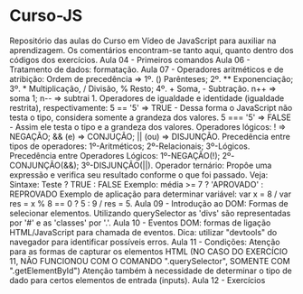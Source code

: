 # Curso-JS
Repositório das aulas do Curso em Vídeo de JavaScript para auxiliar na aprendizagem.
Os comentários encontram-se tanto aqui, quanto dentro dos códigos dos exercícios.
Aula 04 - Primeiros comandos
Aula 06 - Tratamento de dados: formatação.
Aula 07 - Operadores aritméticos e de atribição: 
          Ordem de precedência => 1º. () Parênteses; 2º. ** Exponenciação; 3º. * Multiplicação, / Divisão, % Resto; 4º. + Soma, - Subtração. 
          n++ => soma 1; n-- => subtrai 1.
          Operadores de igualdade e identidade (igualdade restrita), respectivamente: 
          5 == '5' => TRUE - Dessa forma o JavaScript não testa o tipo, considera somente a grandeza dos valores.
          5 === '5' => FALSE - Assim ele testa o tipo e a grandeza dos valores.
          Operadores lógicos: ! => NEGAÇÃO; && (e) => CONJUÇÃO; || (ou) => DISJUNÇÃO.
          Precedência entre tipos de operadores: 1º-Aritméticos; 2º-Relacionais; 3º-Lógicos.
          Precedência entre Operadores Lógicos: 1º-NEGAÇÃO(!); 2º-CONJUNÇÃO(&&); 3º-DISJUNÇÃO(||).
          Operador ternário: Propôe uma expressão e verifica seu resultado conforme o que foi passado. Veja:
          Sintaxe: Teste ? TRUE : FALSE
          Exemplo: média >= 7 ? 'APROVADO' : REPROVADO
          Exemplo de aplicação para determinar variável: var x = 8 / var res = x % 8 == 0 ? 5 : 9 / res = 5.
Aula 09 - Introdução ao DOM: Formas de selecionar elementos.
          Utilizando querySelector as 'divs' são representadas por '#' e as 'classes' por '.'. 
Aula 10 - Eventos DOM: formas de ligação HTML/JavaScript para chamada de eventos.
          Dica: utilizar "devtools" do navegador para identificar possíveis erros.
Aula 11 - Condições: Atenção para as formas de capturar os elementos HTML (NO CASO DO EXERCÍCIO 11, NÃO FUNCIONOU COM O COMANDO ".querySelector", SOMENTE COM ".getElementById")
          Atenção também à necessidade de determinar o tipo de dado para certos elementos de entrada (inputs).
Aula 12 - Exercícios
